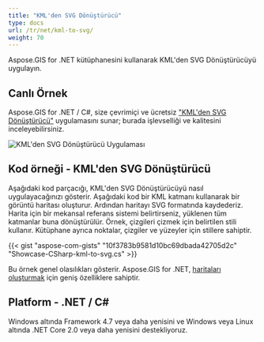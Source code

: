 ```yaml
---
title: "KML'den SVG Dönüştürücü"
type: docs
url: /tr/net/kml-to-svg/
weight: 70
---
```


Aspose.GIS for .NET kütüphanesini kullanarak KML'den SVG Dönüştürücüyü uygulayın.

## **Canlı Örnek**

Aspose.GIS for .NET / C#, size çevrimiçi ve ücretsiz ["KML'den SVG Dönüştürücü"](https://products.aspose.app/gis/viewer/kml-to-svg) uygulamasını sunar; burada işlevselliği ve kalitesini inceleyebilirsiniz.

![KML'den SVG Dönüştürücü Uygulaması](viewer.png)

## **Kod örneği - KML'den SVG Dönüştürücü**

Aşağıdaki kod parçacığı, KML'den SVG Dönüştürücüyü nasıl uygulayacağınızı gösterir. Aşağıdaki kod bir KML katmanı kullanarak bir görüntü haritası oluşturur. Ardından haritayı SVG formatında kaydederiz. Harita için bir mekansal referans sistemi belirtirseniz, yüklenen tüm katmanlar buna dönüştürülür.
Örnek, çizgileri çizmek için belirtilen stili kullanır. Kütüphane ayrıca noktalar, çizgiler ve yüzeyler için stillere sahiptir.

{{< gist "aspose-com-gists" "10f3783b9581d10bc69dbada42705d2c" "Showcase-CSharp-kml-to-svg.cs" >}}

Bu örnek genel olasılıkları gösterir. Aspose.GIS for .NET, [haritaları oluşturmak](https://docs.aspose.com/gis/net/map-rendering/) için geniş özelliklere sahiptir.

## **Platform - .NET / C#**

Windows altında Framework 4.7 veya daha yenisini ve Windows veya Linux altında .NET Core 2.0 veya daha yenisini destekliyoruz.
